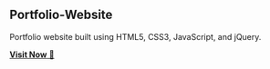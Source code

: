 ## Portfolio-Website
Portfolio website built using HTML5, CSS3, JavaScript, and jQuery.

<a href="https://Sabha-2002.github.io" target="_blank">**Visit Now** 🚀</a>


